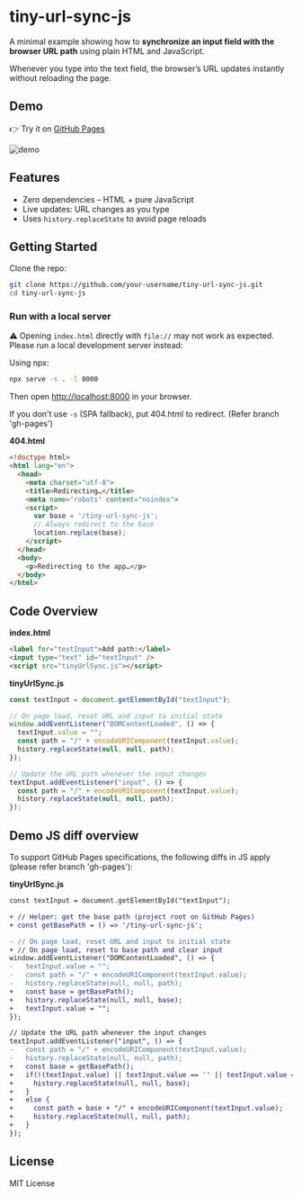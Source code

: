 # tiny-url-sync-js

A minimal example showing how to **synchronize an input field with the browser URL path** using plain HTML and JavaScript.

Whenever you type into the text field, the browser’s URL updates instantly without reloading the page.

## Demo

👉 Try it on [GitHub Pages](https://signothecat.github.io/tiny-url-sync-js)

![demo](./screenshot.gif)

## Features

- Zero dependencies – HTML + pure JavaScript
- Live updates: URL changes as you type
- Uses `history.replaceState` to avoid page reloads

## Getting Started

Clone the repo:

```zsh
git clone https://github.com/your-username/tiny-url-sync-js.git
cd tiny-url-sync-js
```

### Run with a local server

⚠️ Opening `index.html` directly with `file://` may not work as expected.
Please run a local development server instead:

Using npx:

```zsh
npx serve -s . -l 8000
```

Then open [http://localhost:8000](http://localhost:8000) in your browser.

If you don't use `-s` (SPA fallback), put 404.html to redirect.
(Refer branch 'gh-pages')

**404.html**
```html
<!doctype html>
<html lang="en">
  <head>
    <meta charset="utf-8">
    <title>Redirecting…</title>
    <meta name="robots" content="noindex">
    <script>
      var base = '/tiny-url-sync-js';
      // Always redirect to the base
      location.replace(base);
    </script>
  </head>
  <body>
    <p>Redirecting to the app…</p>
  </body>
</html>
```

## Code Overview

**index.html**
```html
<label for="textInput">Add path:</label>
<input type="text" id="textInput" />
<script src="tinyUrlSync.js"></script>
```

**tinyUrlSync.js**
```js
const textInput = document.getElementById("textInput");

// On page load, reset URL and input to initial state
window.addEventListener("DOMContentLoaded", () => {
  textInput.value = "";
  const path = "/" + encodeURIComponent(textInput.value);
  history.replaceState(null, null, path);
});

// Update the URL path whenever the input changes
textInput.addEventListener("input", () => {
  const path = "/" + encodeURIComponent(textInput.value);
  history.replaceState(null, null, path);
});
```

## Demo JS diff overview

To support GitHub Pages specifications, the following diffs in JS apply (please refer branch 'gh-pages'):

**tinyUrlSync.js**
```diff
const textInput = document.getElementById("textInput");

+ // Helper: get the base path (project root on GitHub Pages)
+ const getBasePath = () => '/tiny-url-sync-js';

- // On page load, reset URL and input to initial state
+ // On page load, reset to base path and clear input
window.addEventListener("DOMContentLoaded", () => {
-   textInput.value = "";
-   const path = "/" + encodeURIComponent(textInput.value);
-   history.replaceState(null, null, path);
+   const base = getBasePath();
+   history.replaceState(null, null, base);
+   textInput.value = "";
});

// Update the URL path whenever the input changes
textInput.addEventListener("input", () => {
-   const path = "/" + encodeURIComponent(textInput.value);
-   history.replaceState(null, null, path);
+   const base = getBasePath();
+   if(!(textInput.value) || textInput.value == '' || textInput.value === '') {
+     history.replaceState(null, null, base);
+   }
+   else {
+     const path = base + "/" + encodeURIComponent(textInput.value);
+     history.replaceState(null, null, path);
+   }
});
```

## License

MIT License
